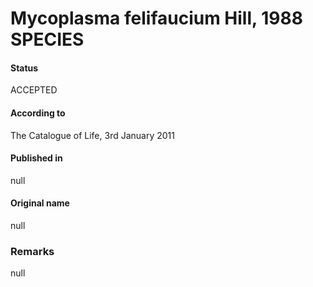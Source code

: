 # Mycoplasma felifaucium Hill, 1988 SPECIES

#### Status
ACCEPTED

#### According to
The Catalogue of Life, 3rd January 2011

#### Published in
null

#### Original name
null

### Remarks
null